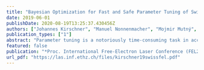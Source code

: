 ```yaml
---
title: "Bayesian Optimization for Fast and Safe Parameter Tuning of SwissFEL"
date: 2019-06-01
publishDate: 2020-08-19T13:25:37.430456Z
authors: ["Johannes Kirschner", "Manuel Nonnenmacher", "Mojmir Mutný", "Nicole Hiller", "Andreas Adelmann", "Rasmus Ischebeck", "Andreas Krause"]
publication_types: ["1"]
abstract: "Parameter tuning is a notoriously time-consuming task in accelerator facilities. As tool for global optimization with noisy evaluations, Bayesian optimization was recently shown to outperform alternative methods. By learning a model of the underlying function using all available data, the next evaluation can be chosen carefully to find the optimum with as few steps as possible and without violating any safety constraints. However, the per-step computation time increases significantly with the number of parameters and the generality of the approach can lead to slow convergence on functions that are easier to optimize. To overcome these limitations, we divide the global problem into sequential subproblems that can be solved efficiently using safe Bayesian optimization. This allows us to trade off local and global convergence and to adapt to additional structure in the objective function. Further, we provide slice-plots of the function as user feedback during the optimization. We showcase how we use our algorithm to tune up the FEL output of SwissFEL with up to 40 parameters simultaneously, and reach convergence within reasonable tuning times in the order of 30 minutes (< 2000 steps)."
featured: false
publication: "*Proc. International Free-Electron Laser Conference (FEL2019)*"
url_pdf: "https://las.inf.ethz.ch/files/kirschner19swissfel.pdf"
---
```


